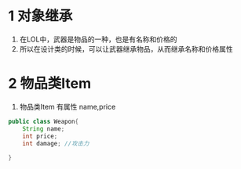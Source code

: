 # 1 对象继承
1. 在LOL中，武器是物品的一种，也是有名称和价格的 
2. 所以在设计类的时候，可以让武器继承物品，从而继承名称和价格属性

# 2 物品类Item
1. 物品类Item 有属性 name,price  
```java
public class Weapon{
    String name;
    int price;
    int damage; //攻击力
 
}
```














































